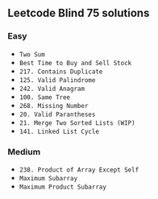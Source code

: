 ## Leetcode Blind 75 solutions

### Easy
* `Two Sum`
* `Best Time to Buy and Sell Stock`
* `217. Contains Duplicate `
* `125. Valid Palindrome`
* `242. Valid Anagram`
* `100. Same Tree`
* `268. Missing Number`
* `20. Valid Parantheses`
* `21. Merge Two Sorted Lists (WIP)`
* `141. Linked List Cycle`

### Medium
* `238. Product of Array Except Self`
* `Maximum Subarray`
* `Maximum Product Subarray`
